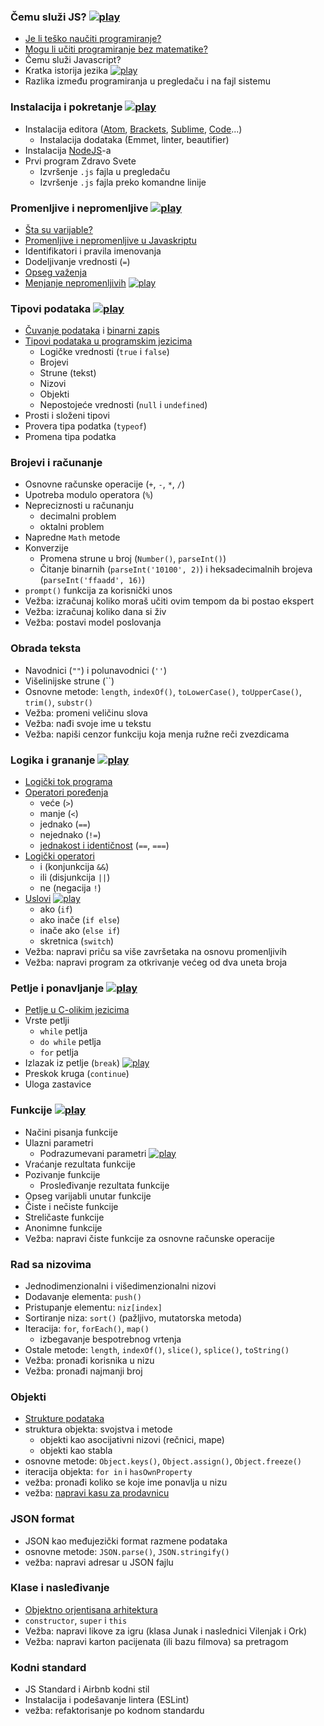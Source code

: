 ### Čemu služi JS? <a href="https://youtu.be/BFc_YPAxQcg"><img src="/images/ui/ikonice/youtube.svg" class="ikonica-veca" alt="play"></a>

- [Je li teško naučiti programiranje?](/programiranje-je-tesko)
- [Mogu li učiti programiranje bez matematike?](/ne-znam-matematiku)
- Čemu služi Javascript?
- Kratka istorija jezika <a href="https://youtu.be/E1c1wXOheFk"><img src="/images/ui/ikonice/youtube.svg" class="ikonica-manja" alt="play"></a>
- Razlika između programiranja u pregledaču i na fajl sistemu

### Instalacija i pokretanje <a href="https://youtu.be/GxHEdXGu62g"><img src="/images/ui/ikonice/youtube.svg" class="ikonica-veca" alt="play"></a>

- Instalacija editora ([Atom](https://atom.io/), [Brackets](http://brackets.io/), [Sublime](https://www.sublimetext.com/), [Code](https://code.visualstudio.com/)...)
  - Instalacija dodataka (Emmet, linter, beautifier)
- Instalacija [NodeJS](https://nodejs.org/)-a
- Prvi program Zdravo Svete
  - Izvršenje `.js` fajla u pregledaču
  - Izvršenje `.js` fajla preko komandne linije

### Promenljive i nepromenljive <a href="https://youtu.be/MIOz5i_AwQ4"><img src="/images/ui/ikonice/youtube.svg" class="ikonica-veca" alt="play"></a>

- [Šta su varijable?](/c-varijable)
- [Promenljive i nepromenljive u Javaskriptu](/promenljive-i-nepromenljive-u-javaskriptu)
- Identifikatori i pravila imenovanja
- Dodeljivanje vrednosti (`=`)
- [Opseg važenja](/promenljive-i-nepromenljive-u-javaskriptu#opseg-važenja)
- [Menjanje nepromenljivih](/promenljive-i-nepromenljive-u-javaskriptu#menjanje-nepromenljivih) <a href="https://youtu.be/iQ62GxboWgY"><img src="/images/ui/ikonice/youtube.svg" class="ikonica-manja" alt="play"></a>

### Tipovi podataka <a href="https://youtu.be/T0VLAWelSUA"><img src="/images/ui/ikonice/youtube.svg" class="ikonica-veca" alt="play"></a>

- [Čuvanje podataka](/kako-racunar-belezi-podatke) i [binarni zapis](/binarni-brojevi)
- [Tipovi podataka u programskim jezicima](/tipovi-podataka)
  - Logičke vrednosti (`true` i `false`)
  - Brojevi
  - Strune (tekst)
  - Nizovi
  - Objekti
  - Nepostojeće vrednosti (`null` i `undefined`)
- Prosti i složeni tipovi
- Provera tipa podatka (`typeof`)
- Promena tipa podatka

### Brojevi i računanje

- Osnovne računske operacije (`+`, `-`, `*`, `/`)
- Upotreba modulo operatora (`%`)
- Nepreciznosti u računanju
  - decimalni problem
  - oktalni problem
- Napredne `Math` metode
- Konverzije
  - Promena strune u broj (`Number()`, `parseInt()`)
  - Čitanje binarnih (`parseInt('10100', 2)`) i heksadecimalnih brojeva (`parseInt('ffaadd', 16)`)
- `prompt()` funkcija za korisnički unos
- Vežba: izračunaj koliko moraš učiti ovim tempom da bi postao ekspert
- Vežba: izračunaj koliko dana si živ
- Vežba: postavi model poslovanja

### Obrada teksta

- Navodnici (`""`) i polunavodnici (`''`)
- Višelinijske strune (\`\`)
- Osnovne metode: `length`, `indexOf()`, `toLowerCase()`, `toUpperCase()`, `trim()`, `substr()`
- Vežba: promeni veličinu slova
- Vežba: nađi svoje ime u tekstu
- Vežba: napiši cenzor funkciju koja menja ružne reči zvezdicama

### Logika i grananje <a href="https://youtu.be/_rpKqyeAU5M"><img src="/images/ui/ikonice/youtube.svg" class="ikonica-veca" alt="play"></a>

- [Logički tok programa](/programska-logika)
- [Operatori poređenja](/programska-logika#operatori-poređenja-manje-veće-jednako)
  - veće (`>`)
  - manje (`<`)
  - jednako (`==`)
  - nejednako (`!=`)
  - [jednakost i identičnost](/programska-logika#jednakost-i-identičnost) (`==`, `===`)
- [Logički operatori](/programska-logika#logički-operatori-i-ili-ne)
  - i (konjunkcija `&&`)
  - ili (disjunkcija `||`)
  - ne (negacija `!`)
- [Uslovi](/programska-logika#uslovi) <a href="https://youtu.be/kpa3u-fCBYA"><img src="/images/ui/ikonice/youtube.svg" class="ikonica-manja" alt="play"></a>
  - ako (`if`)
  - ako inače (`if else`)
  - inače ako (`else if`)
  - skretnica (`switch`)
- Vežba: napravi priču sa više završetaka na osnovu promenljivih
- Vežba: napravi program za otkrivanje većeg od dva uneta broja

### Petlje i ponavljanje <a href="https://youtu.be/qjdBoVHmIQA"><img src="/images/ui/ikonice/youtube.svg" class="ikonica-veca" alt="play"></a>

- [Petlje u C-olikim jezicima](/c-petlje)
- Vrste petlji
  - `while` petlja
  - `do while` petlja
  - `for` petlja
- Izlazak iz petlje (`break`) <a href="https://youtu.be/8o-NvzDtwHU?list=PLrd-JzTjtZUVJDD7cK43JIzVBDpHnfrUW"><img src="/images/ui/ikonice/youtube.svg" class="ikonica-manja" alt="play"></a>
- Preskok kruga (`continue`)
- Uloga zastavice

### Funkcije <a href="https://youtu.be/MO9WKt7CRI8"><img src="/images/ui/ikonice/youtube.svg" class="ikonica-veca" alt="play"></a>
- Načini pisanja funkcije
- Ulazni parametri
  - Podrazumevani parametri <a href="https://youtu.be/ElXcmfi0-Lg"><img src="/images/ui/ikonice/youtube.svg" class="ikonica-manja" alt="play"></a>
- Vraćanje rezultata funkcije
- Pozivanje funkcije
  - Prosleđivanje rezultata funkcije
- Opseg varijabli unutar funkcije
- Čiste i nečiste funkcije
- Streličaste funkcije
- Anonimne funkcije
- Vežba: napravi čiste funkcije za osnovne računske operacije

### Rad sa nizovima

- Jednodimenzionalni i višedimenzionalni nizovi
- Dodavanje elementa: `push()`
- Pristupanje elementu: `niz[index]`
- Sortiranje niza: `sort()` (pažljivo, mutatorska metoda)
- Iteracija: `for`, `forEach()`, `map()`
  - izbegavanje bespotrebnog vrtenja
- Ostale metode: `length`, `indexOf()`, `slice()`, `splice()`, `toString()`
- Vežba: pronađi korisnika u nizu
- Vežba: pronađi najmanji broj

### Objekti

- [Strukture podataka](/strukture-podataka)
- struktura objekta: svojstva i metode
  - objekti kao asocijativni nizovi (rečnici, mape)
  - objekti kao stabla
- osnovne metode: `Object.keys()`, `Object.assign()`, `Object.freeze()`
- iteracija objekta: `for in` i `hasOwnProperty`
- vežba: pronađi koliko se koje ime ponavlja u nizu
- vežba: [napravi kasu za prodavnicu](https://www.codecademy.com/courses/close-the-super-makert/0/1?curriculum_id=506324b3a7dffd00020bf661)

### JSON format

- JSON kao međujezički format razmene podataka
- osnovne metode: `JSON.parse()`, `JSON.stringify()`
- vežba: napravi adresar u JSON fajlu

### Klase i nasleđivanje
- [Objektno orjentisana arhitektura](/objektno-orijentisano-programiranje)
- `constructor`, `super` i `this`
- Vežba: napravi likove za igru (klasa Junak i naslednici Vilenjak i Ork)
- Vežba: napravi karton pacijenata (ili bazu filmova) sa pretragom

### Kodni standard
- JS Standard i Airbnb kodni stil
- Instalacija i podešavanje lintera (ESLint)
- vežba: refaktorisanje po kodnom standardu
